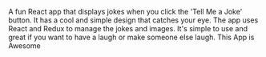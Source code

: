 A fun React app that displays jokes when you click the 'Tell Me a Joke' button.
It has a cool and simple design that catches your eye.
The app uses React and Redux to manage the jokes and images. It's simple to use and great if you want to have a laugh or make someone else laugh.
This App is Awesome
